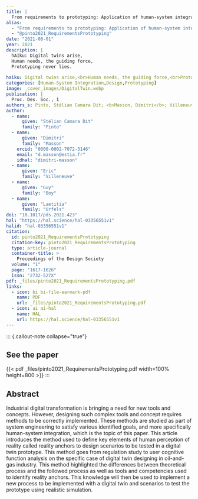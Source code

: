 ```yaml
---
title: |
  From requirements to prototyping: Application of human-system integration methodology to digital twin design
alias:
  - "From requirements to prototyping: Application of human-system integration methodology to digital twin design"
  - "@pinto2021_RequirementsPrototyping"
date: "2021-08-01"
year: 2021
description: |
  hAIku: Digital twins arise,
  Human needs, the guiding force,
  Prototyping never lies.
  
haiku: Digital twins arise,<br>Human needs, the guiding force,<br>Prototyping never lies.<br>
categories: [Human-System Integration,Design,Prototyping]
image: _cover_images/DigitalTwin.webp
publication: |
  Proc. Des. Soc., 1 
authors_s: Pinto, Stélian Camara Dit; <b>Masson, Dimitri</b>; Villeneuve, Eric; Boy, Guy; Urfels, Laetitia
author: 
  - name: 
      given: "Stélian Camara Dit"
      family: "Pinto" 
  - name: 
      given: "Dimitri"
      family: "Masson"
    orcid: "0000-0002-7072-3146" 
    email: "d.masson@estia.fr" 
    idhal: "dimitri-masson" 
  - name: 
      given: "Eric"
      family: "Villeneuve" 
  - name: 
      given: "Guy"
      family: "Boy" 
  - name: 
      given: "Laetitia"
      family: "Urfels" 
doi: "10.1017/pds.2021.423"
hal: "https://hal.science/hal-03356551v1"
halid: "hal-03356551v1"
citation:
  id: pinto2021_RequirementsPrototyping
  citation-key: pinto2021_RequirementsPrototyping
  type: article-journal
  container-title: >
    Proceedings of the Design Society
  volume: "1"
  page: "1617-1626"
  issn: "2732-527X"
pdf: _files/pinto2021_RequirementsPrototyping.pdf
links:
  - icon: bi bi-file-earmark-pdf
    name: PDF
    url: _files/pinto2021_RequirementsPrototyping.pdf
  - icon: ai ai-hal
    name: HAL
    url: https://hal.science/hal-03356551v1
---
```



::: {.callout-note collapse="true"}

## See the paper

{{< pdf _files/pinto2021_RequirementsPrototyping.pdf width=100% height=800 >}} 
:::


## Abstract

Industrial digital transformation is bringing a need for new tools and concepts. However, designing such complex tools and concept requires methods to be correctly implemented. These methods are studied as part of system engineering to satisfy various identified goals, and more specifically human-system integration, which is the topic of this paper. This article introduces the method used to define key elements of human perception of reality called reality anchors to design scenarios to be tested in a digital twin prototype. This method goes from regulation study to user cognitive function analysis on the specific case of digital twin designing in oil-and-gas industry. This method highlighted the differences between theoretical process and the followed process as well as tools and competencies used to identify reality anchors. This knowledge will then be used to implement a new process to be implemented with a digital twin and scenarios to test the prototype using realistic simulation.
